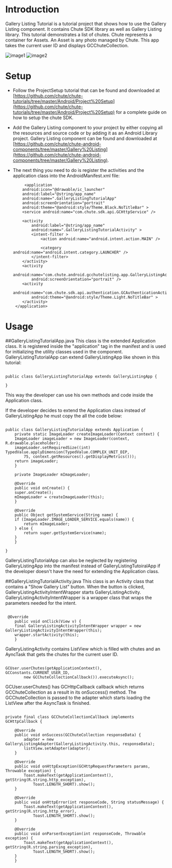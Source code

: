 Introduction
====

Gallery Listing Tutorial is a tutorial project that shows how to use the Gallery Listing component. It contains Chute SDK library as well as Gallery Listing library.
This tutorial demonstrates a list of chutes. Chute represents a container for Assets. An Asset is any photo managed by Chute. This app takes the current user ID and displays GCChuteCollection. 

![image1](https://github.com/chute/chute-tutorials/raw/master/Android/Gallery%20Listing%20Tutorial/screenshots/1.png) ![image2](https://github.com/chute/chute-tutorials/raw/master/Android/Gallery%20Listing%20Tutorial/screenshots/2.png) 

Setup
====

* Follow the ProjectSetup tutorial that can be found and downloaded at  
  [https://github.com/chute/chute-tutorials/tree/master/Android/Project%20Setup](https://github.com/chute/chute-tutorials/tree/master/Android/Project%20Setup) for a complete guide on how to setup the chute SDK.
  
* Add the Gallery Listing component to your project by either copying all the resources and source code or by adding it as an Android Library project.
  Gallery Listing component can be found and downloaded at [https://github.com/chute/chute-android-components/tree/master/Gallery%20Listing](https://github.com/chute/chute-android-components/tree/master/Gallery%20Listing).

* The next thing you need to do is register the activities and the application class into the AndroidManifest.xml file:

    ```
         <application
        android:icon="@drawable/ic_launcher"
        android:label="@string/app_name"
        android:name=".GalleryListingTutorialApp"
        android:screenOrientation="portrait"
        android:theme="@android:style/Theme.Black.NoTitleBar" >
        <service android:name="com.chute.sdk.api.GCHttpService" />

        <activity
            android:label="@string/app_name"
            android:name=".GalleryListingTutorialActivity" >
            <intent-filter >
                <action android:name="android.intent.action.MAIN" />

                <category android:name="android.intent.category.LAUNCHER" />
            </intent-filter>
        </activity>
        <activity
            android:name="com.chute.android.gcchutelisting.app.GalleryListingActivity"
            android:screenOrientation="portrait" />
        <activity
            android:name="com.chute.sdk.api.authentication.GCAuthenticationActivity"
            android:theme="@android:style/Theme.Light.NoTitleBar" >
        </activity>
     </application>
    ```
    
Usage
====

##GalleryListingTutorialApp.java 
This class is the extended Application class. It is registered inside the "application" tag in the manifest and is used for initializing the utility classes used in the component.
GalleryListingTutorialApp can extend GalleryListingApp like shown in this tutorial:

<pre><code>
public class GalleryListingTutorialApp extends GalleryListingApp {

}
</code></pre>

This way the developer can use his own methods and code inside the Application class. 

If the developer decides to extend the Application class instead of GalleryListingApp he must copy the all the code below:

<pre><code>
public class GalleryListingTutorialApp extends Application {
    private static ImageLoader createImageLoader(Context context) {
	ImageLoader imageLoader = new ImageLoader(context, R.drawable.placeholder);
	imageLoader.setRequiredSize((int) TypedValue.applyDimension(TypedValue.COMPLEX_UNIT_DIP,
		75, context.getResources().getDisplayMetrics()));
	return imageLoader;
    }

    private ImageLoader mImageLoader;

    @Override
    public void onCreate() {
	super.onCreate();
	mImageLoader = createImageLoader(this);
    }

    @Override
    public Object getSystemService(String name) {
	if (ImageLoader.IMAGE_LOADER_SERVICE.equals(name)) {
	    return mImageLoader;
	} else {
	    return super.getSystemService(name);
	}
    }

}
</code></pre>

GalleryListingTutorialApp can also be neglected by registering GalleryListingApp into the manifest instead of GalleryListingTutoiralApp if the developer doesn't have the need for extending the Application class.
   
##GalleryListingTutorialActivity.java
This class is an Activity class that contains a "Show Gallery List" button. When the button is clicked, GalleryListingActivityIntentWrapper starts GalleryListingActivity. GalleryListingActivityIntentWrapper is a wrapper class that wraps the parameters needed for the intent.

<pre><code> 
 @Override
    public void onClick(View v) {
	final GalleryListingActivityIntentWrapper wrapper = new GalleryListingActivityIntentWrapper(this);
	wrapper.startActivity(this);
    }
</code></pre>  

GalleryListingActivity contains ListView which is filled with chutes and an AyncTask that gets the chutes for the current user ID.
<pre><code>
GCUser.userChutes(getApplicationContext(), GCConstants.CURRENT_USER_ID,
		new GCChuteCollectionCallback()).executeAsync();
</code></pre>

GCUser.userChutes() has GCHttpCallback<GCChuteCollection> callback which returns GCChuteCollection as a result in its onSuccess() method.
The GCChuteCollection is passed to the adapter which starts loading the ListView after the AsyncTask is finished.

<pre><code>
private final class GCChuteCollectionCallback implements GCHttpCallback<GCChuteCollection> {

	@Override
	public void onSuccess(GCChuteCollection responseData) {
	    adapter = new GalleryListingAdapter(GalleryListingActivity.this, responseData);
	    listView.setAdapter(adapter);
	}

	@Override
	public void onHttpException(GCHttpRequestParameters params, Throwable exception) {
	    Toast.makeText(getApplicationContext(), getString(R.string.http_exception),
		    Toast.LENGTH_SHORT).show();
	}

	@Override
	public void onHttpError(int responseCode, String statusMessage) {
	    Toast.makeText(getApplicationContext(), getString(R.string.http_error),
		    Toast.LENGTH_SHORT).show();
	}

	@Override
	public void onParserException(int responseCode, Throwable exception) {
	    Toast.makeText(getApplicationContext(), getString(R.string.parsing_exception),
		    Toast.LENGTH_SHORT).show();
	}
    }
</code></pre>   